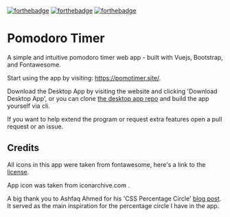 [![forthebadge](https://forthebadge.com/images/badges/made-with-vue.svg)](https://github.com/moomoolive/pomdoro_timer)
[![forthebadge](https://forthebadge.com/images/badges/open-source.svg)](https://github.com/moomoolive/pomdoro_timer)
[![forthebadge](https://forthebadge.com/images/badges/built-with-resentment.svg)](https://github.com/moomoolive/pomdoro_timer)

# Pomodoro Timer

A simple and intuitive pomodoro timer web app - built with Vuejs, Bootstrap, and Fontawesome.

Start using the app by visiting: https://pomotimer.site/.

Download the Desktop App by visiting the website and clicking 'Download Desktop App', or you can clone [the desktop app repo](https://github.com/moomoolive/pomodoro_timer_desktop) and build the app yourself via cli.

If you want to help extend the program or request extra features open a pull request or an issue.

## Credits

All icons in this app were taken from fontawesome, here's a link to the [license](https://fontawesome.com/license/free).

App icon was taken from iconarchive.com .

A big thank you to Ashfaq Ahmed for his 'CSS Percentage Circle' [blog post](https://codeconvey.com/css-percentage-circle/). It served as the main inspiration for the percentage circle I have in the app.
